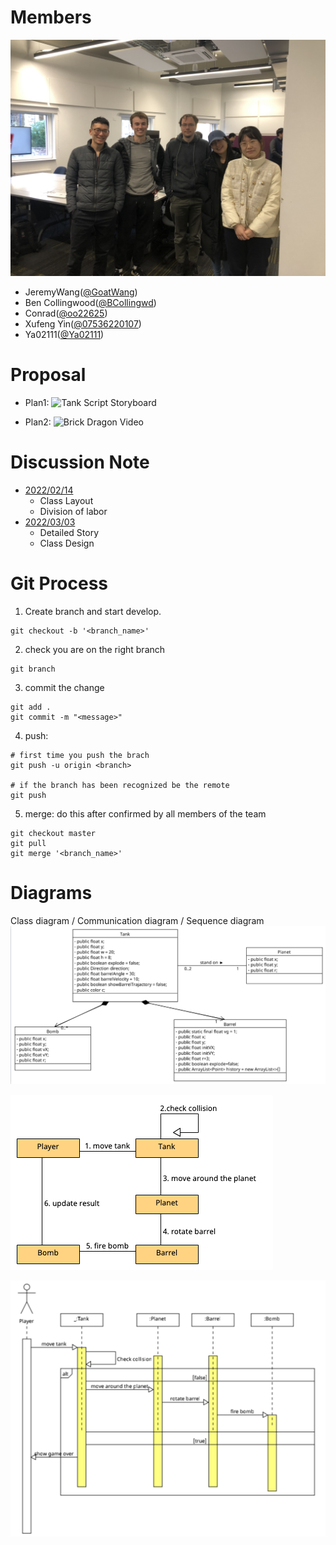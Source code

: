 # Members
![IMG_5126.jpg](static/IMG_5126.jpg)
- JeremyWang([@GoatWang](https://github.com/GoatWang))
- Ben Collingwood([@BCollingwd](https://github.com/BCollingwd))
- Conrad([@oo22625](https://github.com/oo22625))
- Xufeng Yin([@07536220107](https://github.com/07536220107))
- Ya02111([@Ya02111](https://github.com/Ya02111))

# Proposal
- Plan1: 
![Tank Script Storyboard](/static/PrototypeVideos/Tank.gif)

- Plan2: 
![Brick Dragon Video](/static/PrototypeVideos/DragonBubble.gif)

# Discussion Note
- [2022/02/14](https://hackmd.io/@836ko9MsR8aI9djOlrFkYg/HJP_qgZCj)
    - Class Layout
    - Division of labor
- [2022/03/03](https://hackmd.io/@TlCOUu7PQUOph9YfEY8ZcA/BJlT__00j)
    - Detailed Story
    - Class Design

# Git Process
1. Create branch and start develop.
```
git checkout -b '<branch_name>'
```

2. check you are on the right branch
```
git branch
```

3. commit the change 
```
git add .
git commit -m "<message>"
```

4. push: 
```
# first time you push the brach
git push -u origin <branch>

# if the branch has been recognized be the remote
git push
```

5. merge: do this after confirmed by all members of the team
```
git checkout master
git pull 
git merge '<branch_name>'
```

# Diagrams
Class diagram / Communication diagram / Sequence diagram
![class_diagram.png](static/class_diagram.png)
 
![communication_diagram.jpg](static/communication_diagram.jpg)

![sequence_diagram.png](static/sequence_diagram.png)

